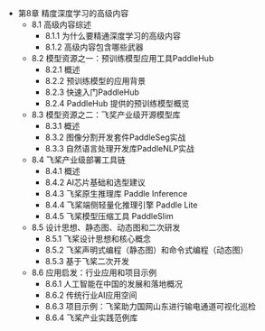 
- 第8章 精度深度学习的高级内容
  - 8.1 高级内容综述
    - 8.1.1 为什么要精通深度学习的高级内容
    - 8.1.2 高级内容包含哪些武器
  - 8.2 模型资源之一：预训练模型应用工具PaddleHub
    - 8.2.1 概述
    - 8.2.2 预训练模型的应用背景
    - 8.2.3 快速入门PaddleHub
    - 8.2.4 PaddleHub 提供的预训练模型概览
  - 8.3 模型资源之二：飞奖产业级开源模型库
    - 8.3.1 概述
    - 8.3.2 图像分割开发套件PaddleSeg实战
    - 8.3.3 自然语言处理开发库PaddleNLP实战
  - 8.4 飞桨产业级部署工具链
    - 8.4.1 概述
    - 8.4.2 AI芯片基础和选型建议
    - 8.4.3 飞桨原生推理库 Paddle Inference
    - 8.4.4 飞桨端侧轻量化推理引擎 Paddle Lite
    - 8.4.5 飞桨模型压缩工具 PaddleSlim
  - 8.5 设计思想、静态图、动态图和二次研发
    - 8.5.1 飞桨设计思想和核心概念
    - 8.5.2 飞桨声明式编程（静态图）和命令式编程（动态图）
    - 8.5.3 基于飞桨二次开发
  - 8.6 应用启发：行业应用和项目示例
    - 8.6.1 人工智能在中国的发展和落地概况
    - 8.6.2 传统行业AI应用空间
    - 8.6.3 项目示例：飞桨助力国网山东进行输电通道可视化巡检
    - 8.6.4 飞桨产业实践范例库

